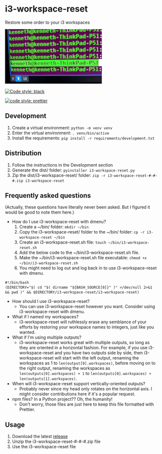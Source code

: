 # i3-workspace-reset

Restore some order to your i3 workspaces

![GIF](https://github.com/kas/i3-workspace-reset/raw/master/gif.gif)

[![Code style: black](https://img.shields.io/badge/code%20style-black-000000.svg)](https://github.com/psf/black)

[![code style: prettier](https://img.shields.io/badge/code_style-prettier-ff69b4.svg?style=flat-square)](https://github.com/prettier/prettier)

## Development

1. Create a virtual environment: `python -m venv venv`
2. Enter the virtual environment: `. venv/bin/active`
3. Install the requirements: `pip install -r requirements/development.txt`

## Distribution

1. Follow the instructions in the Development section
2. Generate the dist/ folder: `pyinstaller i3-workspace-reset.py`
3. Zip the dist/i3-workspace-reset/ folder: `zip -r i3-workspace-reset-#-#-#.zip i3-workspace-reset`

## Frequently asked questions

(Actually, these questions have literally never been asked. But I figured it would be good to note them here.)

- How do I use i3-workspace-reset with dmenu?
  1. Create a ~/bin/ folder: `mkdir ~/bin`
  2. Copy the i3-workspace-reset/ folder to the ~/bin/ folder: `cp -r i3-workspace-reset ~/bin`
  3. Create an i3-workspace-reset.sh file: `touch ~/bin/i3-workspace-reset.sh`
  4. Add the below code to the ~/bin/i3-workspace-reset.sh file.
  5. Make the ~/bin/i3-workspace-reset.sh file executable: `chmod +x ~/bin/i3-workspace-reset.sh`
  6. You might need to log out and log back in to use i3-workspace-reset with dmenu.

```
#!/bin/bash
(DIRECTORY="$( cd "$( dirname "${BASH_SOURCE[0]}" )" >/dev/null 2>&1 && pwd )" && $DIRECTORY/i3-workspace-reset/i3-workspace-reset)
```

- How should I use i3-workspace-reset?
  - You can use i3-workspace-reset however you want. Consider using i3-workspace-reset with dmenu.
- What if I named my workspaces?
  - i3-workspace-reset will ruthlessly erase any semblance of your efforts by restoring your workspace names to integers, just like you wanted.
- What if I'm using multiple outputs?
  - i3-workspace-reset works great with multiple outputs, so long as they are oriented in a horizontal fashion. For example, if you use i3-workspace-reset and you have two outputs side by side, then i3-workspace-reset will start with the left output, renaming the workspaces as 1 to `len(output[0].workspaces)`, before moving on to the right output, renaming the workspaces as `len(outputs[0].workspaces) + 1` to `len(outputs[0].workspaces) + len(outputs[1].workspaces)`.
- When will i3-workspace-reset support vertically-oriented outputs?
  - Probably never since my head only rotates on the horizontal axis. I might consider contributions here if it's a popular request.
- npm files? In a Python project?? Oh, the humanity!
  - Don't worry, those files are just here to keep this file formatted with Prettier.

## Usage

1. Download the latest [release](https://github.com/kas/i3-workspace-reset/releases)
2. Unzip the i3-workspace-reset-#-#-#.zip file
3. Use the i3-workspace-reset file
